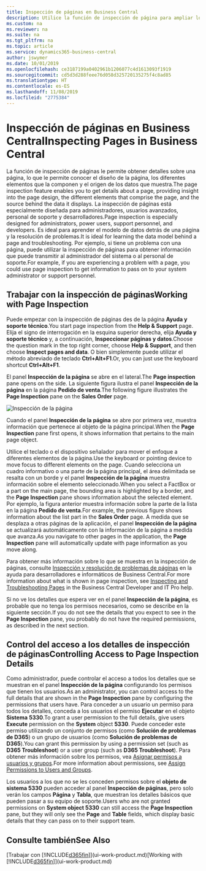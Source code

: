 ```yaml
---
title: Inspección de páginas en Business Central
description: Utilice la función de inspección de página para ampliar los detalles sobre el diseño de la página y el origen de datos. El inspector de páginas es ideal para solucionar los problemas con sus datos.
ms.custom: na
ms.reviewer: na
ms.suite: na
ms.tgt_pltfrm: na
ms.topic: article
ms.service: dynamics365-business-central
author: jswymer
ms.date: 10/01/2019
ms.openlocfilehash: ce3187199a0402961b1206077c4d1613093f1919
ms.sourcegitcommit: cd5d3d288feee76d058d325720135275f4c8ad85
ms.translationtype: HT
ms.contentlocale: es-ES
ms.lasthandoff: 11/08/2019
ms.locfileid: "2775384"
---
```

# <a name="inspecting-pages-in-business-central"></a><span data-ttu-id="e67c1-104">Inspección de páginas en Business Central</span><span class="sxs-lookup"><span data-stu-id="e67c1-104">Inspecting Pages in Business Central</span></span>

<span data-ttu-id="e67c1-105">La función de inspección de páginas le permite obtener detalles sobre una página, lo que le permite conocer el diseño de la página, los diferentes elementos que la componen y el origen de los datos que muestra.</span><span class="sxs-lookup"><span data-stu-id="e67c1-105">The page inspection feature enables you to get details about a page, providing insight into the page design, the different elements that comprise the page, and the source behind the data it displays.</span></span> <span data-ttu-id="e67c1-106">La inspección de páginas está especialmente diseñada para administradores, usuarios avanzados, personal de soporte y desarrolladores.</span><span class="sxs-lookup"><span data-stu-id="e67c1-106">Page inspection is especially designed for administrators, power users, support personnel, and developers.</span></span> <span data-ttu-id="e67c1-107">Es ideal para aprender el modelo de datos detrás de una página y la resolución de problemas.</span><span class="sxs-lookup"><span data-stu-id="e67c1-107">It is ideal for learning the data model behind a page and troubleshooting.</span></span> <span data-ttu-id="e67c1-108">Por ejemplo, si tiene un problema con una página, puede utilizar la inspección de páginas para obtener información que puede transmitir al administrador del sistema o al personal de soporte.</span><span class="sxs-lookup"><span data-stu-id="e67c1-108">For example, if you are experiencing a problem with a page, you could use page inspection to get information to pass on to your system administrator or support personnel.</span></span>

## <a name="working-with-page-inspection"></a><span data-ttu-id="e67c1-109">Trabajar con la inspección de páginas</span><span class="sxs-lookup"><span data-stu-id="e67c1-109">Working with Page Inspection</span></span>

<span data-ttu-id="e67c1-110">Puede empezar con la inspección de páginas des de la página **Ayuda y soporte técnico**.</span><span class="sxs-lookup"><span data-stu-id="e67c1-110">You start page inspection from the **Help & Support** page.</span></span> <span data-ttu-id="e67c1-111">Elija el signo de interrogación en la esquina superior derecha, elija **Ayuda y soporte técnico** y, a continuación, **Inspeccionar páginas y datos**.</span><span class="sxs-lookup"><span data-stu-id="e67c1-111">Choose the question mark in the top right corner, choose **Help & Support**, and then choose **Inspect pages and data**.</span></span> <span data-ttu-id="e67c1-112">O bien simplemente puede utilizar el método abreviado de teclado **Ctrl+Alt+F1**.</span><span class="sxs-lookup"><span data-stu-id="e67c1-112">Or, you can just use the keyboard shortcut **Ctrl+Alt+F1**.</span></span>

<span data-ttu-id="e67c1-113">El panel **Inspección de la página** se abre en el lateral.</span><span class="sxs-lookup"><span data-stu-id="e67c1-113">The **Page inspection** pane opens on the side.</span></span> <span data-ttu-id="e67c1-114">La siguiente figura ilustra el panel **Inspección de la página** en la página **Pedido de venta**.</span><span class="sxs-lookup"><span data-stu-id="e67c1-114">The following figure illustrates the **Page Inspection** pane on the **Sales Order** page.</span></span>

![Inspección de la página](media/page-inspection-example.png)

<span data-ttu-id="e67c1-116">Cuando el panel **Inspección de la página** se abre por primera vez, muestra información que pertenece al objeto de la página principal.</span><span class="sxs-lookup"><span data-stu-id="e67c1-116">When the **Page Inspection** pane first opens, it shows information that pertains to the main page object.</span></span>

<span data-ttu-id="e67c1-117">Utilice el teclado o el dispositivo señalador para mover el enfoque a diferentes elementos de la página.</span><span class="sxs-lookup"><span data-stu-id="e67c1-117">Use the keyboard or pointing device to move focus to different elements on the page.</span></span> <span data-ttu-id="e67c1-118">Cuando selecciona un cuadro informativo o una parte de la página principal, el área delimitada se resalta con un borde y el panel **Inspección de la página** muestra información sobre el elemento seleccionado.</span><span class="sxs-lookup"><span data-stu-id="e67c1-118">When you select a FactBox or a part on the main page, the bounding area is highlighted by a border, and the **Page Inspection** pane shows information about the selected element.</span></span> <span data-ttu-id="e67c1-119">Por ejemplo, la figura anterior muestra información sobre la parte de la lista en la página **Pedido de venta**.</span><span class="sxs-lookup"><span data-stu-id="e67c1-119">For example, the previous figure shows information about the list part in the **Sales Order** page.</span></span> <span data-ttu-id="e67c1-120">A medida que se desplaza a otras páginas de la aplicación, el panel **Inspección de la página** se actualizará automáticamente con la información de la página a medida que avanza.</span><span class="sxs-lookup"><span data-stu-id="e67c1-120">As you navigate to other pages in the application, the **Page Inspection** pane will automatically update with page information as you move along.</span></span>

<span data-ttu-id="e67c1-121">Para obtener más información sobre lo que se muestra en la inspección de páginas, consulte [Inspección y resolución de problemas de páginas](https://docs.microsoft.com/en-us/dynamics365/business-central/dev-itpro/developer/devenv-inspecting-pages) en la ayuda para desarrolladores e informáticos de Business Central.</span><span class="sxs-lookup"><span data-stu-id="e67c1-121">For more information about what is shown in page inspection, see [Inspecting and Troubleshooting Pages](https://docs.microsoft.com/en-us/dynamics365/business-central/dev-itpro/developer/devenv-inspecting-pages) in the Business Central Developer and IT Pro help.</span></span>

<span data-ttu-id="e67c1-122">Si no ve los detalles que espera ver en el panel **Inspección de la página**, es probable que no tenga los permisos necesarios, como se describe en la siguiente sección.</span><span class="sxs-lookup"><span data-stu-id="e67c1-122">If you do not see the details that you expect to see in the **Page Inspection** pane, you probably do not have the required permissions, as described in the next section.</span></span>

## <a name="controlling-access-to-page-inspection-details"></a><span data-ttu-id="e67c1-123">Control del acceso a los detalles de inspección de páginas</span><span class="sxs-lookup"><span data-stu-id="e67c1-123">Controlling Access to Page Inspection Details</span></span>

<span data-ttu-id="e67c1-124">Como administrador, puede controlar el acceso a todos los detalles que se muestran en el panel **Inspección de la página** configurando los permisos que tienen los usuarios.</span><span class="sxs-lookup"><span data-stu-id="e67c1-124">As an administrator, you can control access to the full details that are shown in the **Page Inspection** pane by configuring the permissions that users have.</span></span> <span data-ttu-id="e67c1-125">Para conceder a un usuario un permiso para todos los detalles, conceda a los usuarios el permiso **Ejecutar** en el objeto **Sistema** **5330**.</span><span class="sxs-lookup"><span data-stu-id="e67c1-125">To grant a user permission to the full details, give users **Execute** permission on the **System** object **5330**.</span></span> <span data-ttu-id="e67c1-126">Puede conceder este permiso utilizando un conjunto de permisos (como **Solución de problemas de D365**) o un grupo de usuarios (como **Solución de problemas de D365**).</span><span class="sxs-lookup"><span data-stu-id="e67c1-126">You can grant this permission by using a permission set (such as **D365 Troubleshoot**) or a user group (such as **D365 Troubleshoot**).</span></span> <span data-ttu-id="e67c1-127">Para obtener más información sobre los permisos, vea [Asignar permisos a usuarios y grupos](ui-define-granular-permissions.md).</span><span class="sxs-lookup"><span data-stu-id="e67c1-127">For more information about permissions, see [Assign Permissions to Users and Groups](ui-define-granular-permissions.md).</span></span>

<span data-ttu-id="e67c1-128">Los usuarios a los que no se les conceden permisos sobre el **objeto de sistema 5330** pueden acceder al panel **Inspección de páginas**, pero solo verán los campos **Página** y **Tabla**, que muestran los detalles básicos que pueden pasar a su equipo de soporte.</span><span class="sxs-lookup"><span data-stu-id="e67c1-128">Users who are not granted permissions on **System object 5330** can still access the **Page Inspection** pane, but they will only see the **Page** and **Table** fields, which display basic details that they can pass on to their support team.</span></span>

## <a name="see-also"></a><span data-ttu-id="e67c1-129">Consulte también</span><span class="sxs-lookup"><span data-stu-id="e67c1-129">See Also</span></span>

<span data-ttu-id="e67c1-130">[Trabajar con [!INCLUDE[d365fin](includes/d365fin_md.md)]](ui-work-product.md)</span><span class="sxs-lookup"><span data-stu-id="e67c1-130">[Working with [!INCLUDE[d365fin](includes/d365fin_md.md)]](ui-work-product.md)</span></span>  
